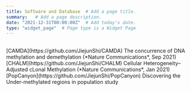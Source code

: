 ```yaml
---
title: Software and Database  # Add a page title.
summary:   # Add a page description.
date: "2021-12-31T00:00:00Z"  # Add today's date.
type: "widget_page"  # Page type is a Widget Page
---
```

<br>
[CAMDA](https://github.com/JiejunShi/CAMDA) The concurrence of DNA methylation and demethylation (*Nature Communications*, Sep 2021)

<br>
[CHALM](https://github.com/JiejunShi/CHALM) Cellular Heterogeneity–Adjusted cLonal Methylation (*Nature Communications*, Jan 2021)

<br>
[PopCanyon](https://github.com/JiejunShi/PopCanyon) Discovering the Under-methylated regions in population study
